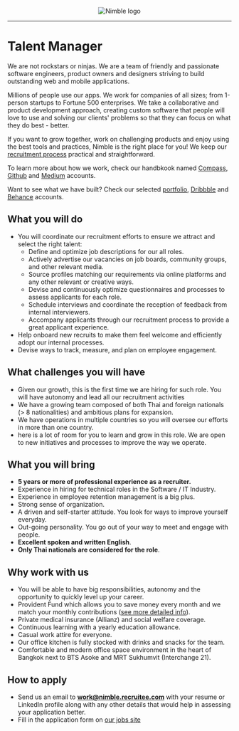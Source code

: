 <p align="center">
  <img alt="Nimble logo" src="https://assets.nimblehq.co/logo/light/logo-light-text-320.png" />
</p>

---

# Talent Manager

We are not rockstars or ninjas. We are a team of friendly and passionate software engineers, product owners and designers 
striving to build outstanding web and mobile applications.

Millions of people use our apps. We work for companies of all sizes; from 1-person startups to Fortune 500 enterprises. 
We take a collaborative and product development approach, creating custom software that people will love to use and solving 
our clients' problems so that they can focus on what they do best - better.

If you want to grow together, work on challenging products and enjoy using the best tools and practices, Nimble is the 
right place for you! We keep our [recruitment process](https://github.com/nimblehq/our-team/blob/master/join-us/our-recruitment-process.md) 
practical and straightforward.

To learn more about how we work, check our handbkook named [Compass](https://compass.nimblehq.co/), [Github](https://github.com/nimblehq/our-team) 
and [Medium](https://medium.com/nimble) accounts. 

Want to see what we have built? Check our selected [portfolio](https://nimblehq.co/work/), 
[Dribbble](https://dribbble.com/nimblehq) and [Behance](https://www.behance.net/nimblehq) accounts.

## What you will do

* You will coordinate our recruitment efforts to ensure we attract and select the right talent:
    * Define and optimize job descriptions for our all roles.
    * Actively advertise our vacancies on job boards, community groups, and other relevant media.
    * Source profiles matching our requirements via online platforms and any other relevant or creative ways.   
    * Devise and continuously optimize questionnaires and processes to assess applicants for each role.
    * Schedule interviews and coordinate the reception of feedback from internal interviewers.
    * Accompany applicants through our recruitment process to provide a great applicant experience. 
* Help onboard new recruits to make them feel welcome and efficiently adopt our internal processes.
* Devise ways to track, measure, and plan on employee engagement.

## What challenges you will have

* Given our growth, this is the first time we are hiring for such role. You will have autonomy and lead all our recruitment activities
* We have a growing team composed of both Thai and foreign nationals (> 8 nationalities) and ambitious plans for expansion.
* We have operations in multiple countries so you will oversee our efforts in more than one country.
* here is a lot of room for you to learn and grow in this role. We are open to new initiatives and processes to improve the way we operate.

## What you will bring

* **5 years or more of professional experience as a recruiter.**
* Experience in hiring for technical roles in the Software / IT Industry.
* Experience in employee retention management is a big plus.
* Strong sense of organization.
* A driven and self-starter attitude. You look for ways to improve yourself everyday.
* Out-going personality. You go out of your way to meet and engage with people.
* **Excellent spoken and written English**.
* __**Only Thai nationals are considered for the role**__.

## Why work with us

* You will be able to have big responsibilities, autonomy and the opportunity to quickly level up your career.
* Provident Fund which allows you to save money every month and we match your monthly contributions ([see more detailed info](http://www.thaipvd.com/content_en.php?content_id=00307)).
* Private medical insurance (Allianz) and social welfare coverage.
* Continuous learning with a yearly education allowance.
* Casual work attire for everyone. 
* Our office kitchen is fully stocked with drinks and snacks for the team.
* Comfortable and modern office space environment in the heart of Bangkok next to BTS Asoke and MRT Sukhumvit (Interchange 21). 

## How to apply

* Send us an email to **work@nimble.recruitee.com** with your resume or LinkedIn profile along with any other details that would help 
in assessing your application better.
* Fill in the application form on [our jobs site](https://jobs.nimblehq.co/o/talent-manager)
